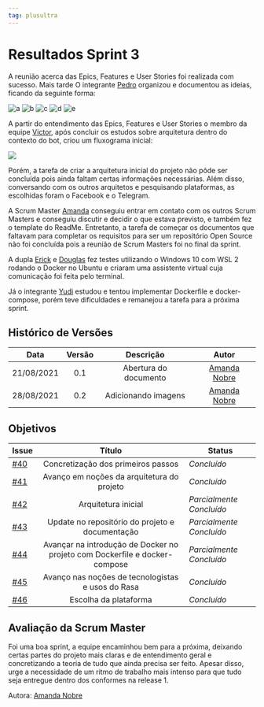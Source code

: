```yaml
---
tag: plusultra
---
```

# Resultados Sprint 3

A reunião acerca das Epics, Features e User Stories foi realizada com sucesso. Mais tarde O integrante [Pedro](https://github.com/PedroLSF) organizou e documentou as ideias, ficando da seguinte forma:

![a](https://user-images.githubusercontent.com/44625056/131229648-454b1d94-386b-4570-b3eb-27de44c7207e.jpg)
![b](https://user-images.githubusercontent.com/44625056/131229649-cc7874ac-5b84-419c-9692-a881517bc481.jpg)
![c](https://user-images.githubusercontent.com/44625056/131229652-52e66361-f757-4a9d-ab30-0f899deba3b6.jpg)
![d](https://user-images.githubusercontent.com/44625056/131229654-200f45a6-0122-46f6-a19d-3892f73464c6.jpg)
![e](https://user-images.githubusercontent.com/44625056/131229656-79ba1fce-d4d6-4c61-bafa-f9e19ce7aea0.jpg)

A partir do entendimento das Epics, Features e User Stories o membro da equipe [Victor](https://github.com/victorear05), após concluir os estudos sobre arquitetura dentro do contexto do bot, criou um fluxograma inicial:

![](https://user-images.githubusercontent.com/78758172/129460691-61bdd9d6-33fb-4fb0-843a-37e229f7679e.png)

Porém, a tarefa de criar a arquitetura inicial do projeto não pôde ser concluída pois ainda faltam certas informações necessárias. Além disso, conversando com os outros arquitetos e pesquisando plataformas, as escolhidas foram o Facebook e o Telegram.

A Scrum Master [Amanda](https://github.com/AmandaNbr) conseguiu entrar em contato com os outros Scrum Masters e conseguiu discutir e decidir o que estava previsto, e também fez o template do ReadMe. Entretanto, a tarefa de começar os documentos que faltavam para completar os requisitos para ser um repositório Open Source não foi concluída pois a reunião de Scrum Masters foi no final da sprint.

A dupla [Erick](https://github.com/Ericklevy) e [Douglas](https://github.com/DouglasMonteles) fez testes utilizando o Windows 10 com WSL 2 rodando o Docker no Ubuntu e criaram uma assistente virtual cuja comunicação foi feita pelo terminal.

Já o integrante [Yudi](https://github.com/yudi-azvd) estudou e tentou implementar Dockerfile e docker-compose, porém teve dificuldades e remanejou a tarefa para a próxima sprint.

## Histórico de Versões

| Data       | Versão | Descrição                      | Autor             |
| :--------: | :----: | :----------:                   | :---------------: |
| 21/08/2021 |    0.1   | Abertura do documento | [Amanda Nobre](https://github.com/AmandaNbr)|
| 28/08/2021 |    0.2   | Adicionando imagens | [Amanda Nobre](https://github.com/AmandaNbr)|

## Objetivos

| Issue |            Título            |         Status        | 
|-------|:----------------------------:|-----------------------|
| [#40](https://github.com/fga-eps-mds/2021-1-Bot/issues/40) | Concretização dos primeiros passos | _Concluído_ |
| [#41](https://github.com/fga-eps-mds/2021-1-Bot/issues/41) | Avanço em noções da arquitetura do projeto | _Concluído_ |
| [#42](https://github.com/fga-eps-mds/2021-1-Bot/issues/42) | Arquitetura inicial | _Parcialmente Concluído_ |
| [#43](https://github.com/fga-eps-mds/2021-1-Bot/issues/43) | Update no repositório do projeto e documentação | _Parcialmente Concluído_ |
| [#44](https://github.com/fga-eps-mds/2021-1-Bot/issues/44) | Avançar na introdução de Docker no projeto com Dockerfile e docker-compose | _Parcialmente Concluído_ |
| [#45](https://github.com/fga-eps-mds/2021-1-Bot/issues/45) | Avanço nas noções de tecnologistas e usos do Rasa | _Concluído_|
| [#46](https://github.com/fga-eps-mds/2021-1-Bot/issues/46) | Escolha da plataforma | _Concluído_ |

## Avaliação da Scrum Master

Foi uma boa sprint, a equipe encaminhou bem para a próxima, deixando certas partes do projeto mais claras e de entendimento geral e concretizando a teoria de tudo que ainda precisa ser feito. Apesar disso, urge a necessidade de um ritmo de trabalho mais intenso para que tudo seja entregue dentro dos conformes na release 1.

Autora: [Amanda Nobre](https://github.com/AmandaNbr)